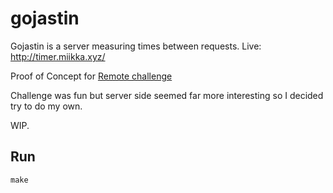 # gojastin

Gojastin is a server measuring times between requests. Live: http://timer.miikka.xyz/

Proof of Concept for [Remote challenge](https://github.com/hivehelsinki/remote-challs/tree/master/chall03)

Challenge was fun but server side seemed far more interesting so I decided try to do my own.

WIP.

## Run
`make`
